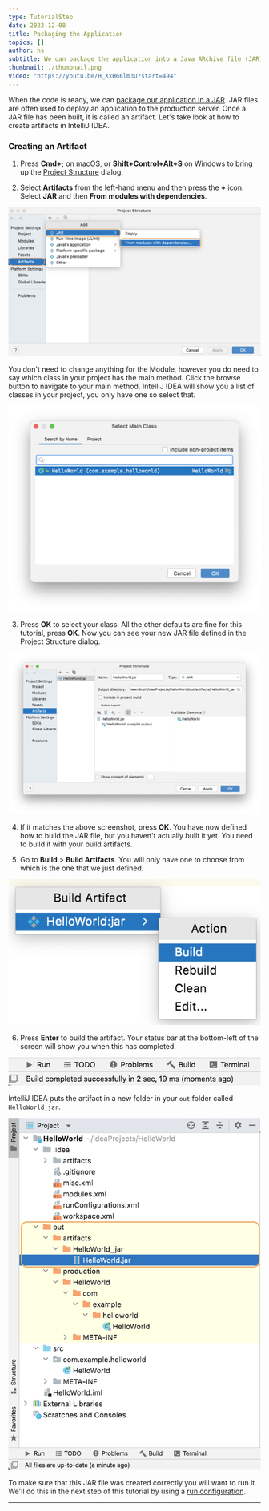 ```yaml
---
type: TutorialStep
date: 2022-12-08
title: Packaging the Application
topics: []
author: hs
subtitle: We can package the application into a Java ARchive file (JAR).
thumbnail: ./thumbnail.png
video: "https://youtu.be/H_XxH66lm3U?start=494"
---
```


When the code is ready, we can [package our application in a JAR](https://www.jetbrains.com/help/idea/compiling-applications.html#package_into_jar). JAR files are often used to deploy an application to the production server. Once a JAR file has been built, it is called an artifact. Let's take look at how to create artifacts in IntelliJ IDEA.

### Creating an Artifact

1. Press **Cmd+;** on macOS, or **Shift+Control+Alt+S** on Windows to bring up the [Project Structure](https://www.jetbrains.com/help/idea/project-structure-dialog.html) dialog.

2. Select **Artifacts** from the left-hand menu and then press the **+** icon. Select **JAR** and then **From modules with dependencies**.

![Selecting a JAR file to build](jar-modules-dependencies.png)

You don't need to change anything for the Module, however you do need to say which class in your project has the main method. Click the browse button to navigate to your main method. IntelliJ IDEA will show you a list of classes in your project, you only have one so select that.

![Main class selected for JAR](main-class.png)

3. Press **OK** to select your class. All the other defaults are fine for this tutorial, press **OK**. Now you can see your new JAR file defined in the Project Structure dialog.

![Hello World JAR in the Project Structure dialog](hello-world-jar.png)

4. If it matches the above screenshot, press **OK**. You have now defined how to build the JAR file, but you haven't actually built it yet. You need to build it with your build artifacts.

5. Go to **Build** > **Build Artifacts**. You will only have one to choose from which is the one that we just defined.

![Build artifacts](build-artifacts.png)

6. Press **Enter** to build the artifact. Your status bar at the bottom-left of the screen will show you when this has completed.

![Status bar](status-bar.png)

IntelliJ IDEA puts the artifact in a new folder in your `out` folder called `HelloWorld_jar`.

![Project window artifact](project-window-artifact.png)

To make sure that this JAR file was created correctly you will want to run it. We'll do this in the next step of this tutorial by using a [run configuration](https://www.jetbrains.com/help/idea/run-debug-configuration.html).

---
